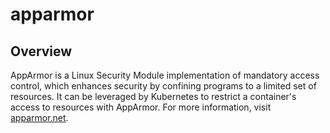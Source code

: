 # apparmor

## Overview

AppArmor is a Linux Security Module implementation of mandatory access control, which enhances security by confining programs to a limited set of resources. It can be leveraged by Kubernetes to restrict a container's access to resources with AppArmor. For more information, visit [apparmor.net](https://apparmor.net/).